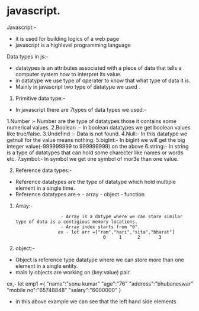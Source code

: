 # javascript.

Javascript:-

- it is used for building logics of a web page
-  javascript is a highlevel programming language 


































Data types in js:-

- datatypes is an attributes associated with a piece of data that tells a computer system how to interpret its value.
- in datatype we use type of operater to know that what type of data it is.
- Mainly in javascript two type of datatype we used .
1.  Primitive data type:-
- In javascript there are 7types of data types we used:-

1.Number :- Number are the type of datatypes those it contains some numerical values.
2.Boolean :- In boolean datatypes we get boolean values like true/false.
3.Undefind :- Data is not found.
4.Null:- In this datatype we getnull for the value means nothing.
5.bigInt:- In bigInt we will get the big integer value(-999999999 to 999999999) on the above
6.string:- In string is a type of datatypes that can hold some charecter like names or words etc.
7.symbol:- In symbol we get one symbol of mor3e than one value.

2. Reference data types:-

- Reference datatypes are the type of datatype which hold multiple element in a single time.
- Reference datatypes are->
                        - array
                        - object
                        - function
 1. Array:-

                         - Array is a datype where we can store similar type of data is a contigious memory locations.
                         - Array index starts from "0".
                        ex - let arr =["ram","hari","sita","bharat"]    
                                         0     1      2       3             
 2. object:-  

 -   Object is reference type datatype where we can store more than one element in a single entity.
 - main ly objects are working on (key:value) pair.

 ex,-
 let emp1 ={
    "name":"sonu kumar"
    "age":"76"
    "address":"bhubaneswar"
    "mobile no":"65748848"
    "salary":"6000000"
 }

- in this above example we can see that the left hand side elements  










